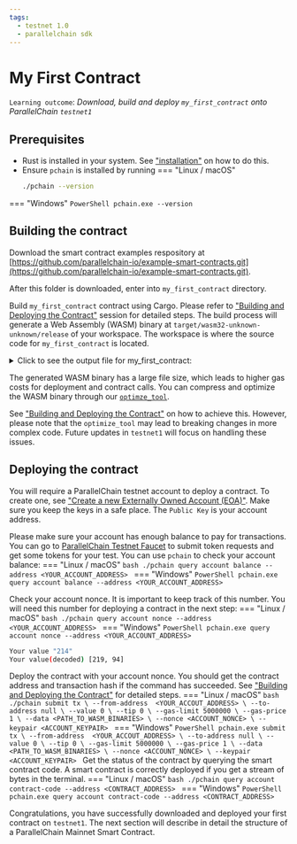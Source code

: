 ```yaml
---
tags:
  - testnet 1.0
  - parallelchain sdk
---
```


# My First Contract

`Learning outcome`: _Download, build and deploy `my_first_contract` onto ParallelChain `testnet1`_

## Prerequisites
* Rust is installed in your system. See ["installation"](installation.md#linux-and-macos) on how to do this.
* Ensure `pchain` is installed by running 
=== "Linux / macOS"
    ```bash
    ./pchain --version
    ```
=== "Windows"
    ```PowerShell
    pchain.exe --version
    ```

## Building the contract
Download the smart contract examples respository at [https://github.com/parallelchain-io/example-smart-contracts.git](https://github.com/parallelchain-io/example-smart-contracts.git). 

After this folder is downloaded, enter into `my_first_contract` directory.

Build `my_first_contract` contract using Cargo. Please refer to ["Building and Deploying the Contract"](build_deploy_contract.md) session for detailed steps. The build process will generate a Web Assembly (WASM) binary at `target/wasm32-unknown-unknown/release` of your workspace. The workspace is where the source code for `my_first_contract` is located. 

<details>
  <summary>Click to see the output file for my_first_contract:</summary>
    1. Go to "my_first_contract"
    ```bash
    cd my_first_contract/
    ```

    1. Go to the output folder of "my_first_contract"
    ```bash
    cd target/wasm32-unknown-unknown/release
    ```

    1. Your built contract can be found:
    ```bash
    $ ls
    my_first_contract.wasm
    ```
</details>

The generated WASM binary has a large file size, which leads to higher gas costs for deployment and contract calls. You can compress and optimize the WASM binary through our [`optimze_tool`](https://raw.githubusercontent.com/parallelchain-io/example-smart-contracts/main/optimize.sh). 


See ["Building and Deploying the Contract"](/smart_contract_sdk/build_deploy_contract)
on how to achieve this. However, please note that the `optimize_tool` may lead to breaking changes in more complex code. Future updates in `testnet1` will focus on handling these issues.

## Deploying the contract

You will require a ParallelChain testnet account to deploy a contract. To create one, see ["Create a new Externally Owned Account (EOA)"](../cli/tutorial.md#create-a-new-externally-owned-account-eoa). Make sure you keep the keys in a safe place. The `Public Key` is your account address.

Please make sure your account has enough balance to pay for transactions. You can go to [ParallelChain Testnet Faucet](https://testnet.parallelchain.io/explorer/faucet) to submit token requests and get some tokens for your test. You can use `pchain` to check your account balance:
=== "Linux / macOS"
    ```bash
    ./pchain query account balance --address <YOUR_ACCOUNT_ADDRESS>
    ```
=== "Windows"
    ```PowerShell
    pchain.exe query account balance --address <YOUR_ACCOUNT_ADDRESS>
    ```

Check your account nonce. It is important to keep track of this number. You will need this number for deploying a contract in the next step:
=== "Linux / macOS"
    ```bash
    ./pchain query account nonce --address <YOUR_ACCOUNT_ADDRESS>
    ```
=== "Windows"
    ```PowerShell
    pchain.exe query account nonce --address <YOUR_ACCOUNT_ADDRESS>
    ```

```bash
Your value "214"
Your value(decoded) [219, 94]
```

Deploy the contract with your account nonce. You should get the contract address and transaction hash if the command has succeeded. See ["Building and Deploying the Contract"](build_deploy_contract.md) for detailed steps.
=== "Linux / macOS"
    ```bash
    ./pchain submit tx \
    --from-address  <YOUR_ACCOUT_ADDRESS> \
    --to-address null \
    --value 0 \
    --tip 0 \
    --gas-limit 5000000 \
    --gas-price 1 \
    --data <PATH_TO_WASM_BINARIES> \
    --nonce <ACCOUNT_NONCE> \
    --keypair <ACCOUNT_KEYPAIR>
    ```
=== "Windows"
    ```PowerShell
    pchain.exe submit tx \
    --from-address  <YOUR_ACCOUT_ADDRESS> \
    --to-address null \
    --value 0 \
    --tip 0 \
    --gas-limit 5000000 \
    --gas-price 1 \
    --data <PATH_TO_WASM_BINARIES> \
    --nonce <ACCOUNT_NONCE> \
    --keypair <ACCOUNT_KEYPAIR>
    ```
Get the status of the contract by querying the smart contract code. A smart contract is correctly deployed if you get a stream of bytes in the terminal.
=== "Linux / macOS"
    ```bash
    ./pchain query account contract-code --address <CONTRACT_ADDRESS>
    ```
=== "Windows"
    ```PowerShell
    pchain.exe query account contract-code --address <CONTRACT_ADDRESS>
    ```

Congratulations, you have successfully downloaded and deployed your first contract on `testnet1`. The next section will describe in detail the structure of a ParallelChain Mainnet Smart Contract.
